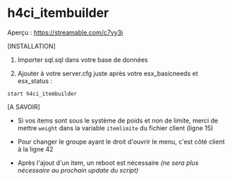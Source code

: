 # h4ci_itembuilder

Aperçu : https://streamable.com/c7vy3i

[INSTALLATION]

1) Importer sql.sql dans votre base de données

2) Ajouter à votre server.cfg juste après votre esx_basicneeds et esx_status :

```
start h4ci_itembuilder
```

[A SAVOIR]

* Si vos items sont sous le système de poids et non de limite, merci de mettre ``weight`` dans la variable ``itemlimite`` du fichier client (ligne 15)


* Pour changer le groupe ayant le droit d'ouvrir le menu, c'est côté client à la ligne 42


* Après l'ajout d'un item, un reboot est nécessaire *(ne sera plus nécessaire au prochain update du script)*
